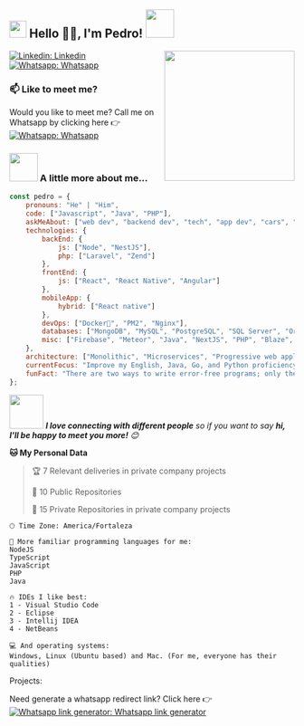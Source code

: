 <h2><img src="https://emojis.slackmojis.com/emojis/images/1531849430/4246/blob-sunglasses.gif?1531849430" width="30"/> Hello 🙏🏻, I'm Pedro! <img src="https://media.giphy.com/media/WUlplcMpOCEmTGBtBW/giphy.gif" width="50"> </h2>
<img align='right' src="https://media.giphy.com/media/M9gbBd9nbDrOTu1Mqx/giphy.gif" width="230">


[![Linkedin: Linkedin](https://img.shields.io/badge/-Linkedin-blue?style=flat-square&logo=Linkedin&logoColor=white&link=https://www.linkedin.com/in/pedroinbezerra/)](https://www.linkedin.com/in/pedroinbezerra/)
[![Whatsapp: Whatsapp](https://img.shields.io/badge/-Whatsapp-128C7E?style=flat-square&logo=Whatsapp&logoColor=white&link=https://api.whatsapp.com/send?phone=5585986701595)](https://api.whatsapp.com/send?phone=5585986701595)
### 📫 Like to meet me?


Would you like to meet me? Call me on Whatsapp by clicking here 👉
[![Whatsapp: Whatsapp](https://img.shields.io/badge/-Whatsapp-128C7E?style=flat-square&logo=Whatsapp&logoColor=white&link=https://api.whatsapp.com/send?phone=5585986701595)](https://api.whatsapp.com/send?phone=5585986701595)


### <img src="https://media.giphy.com/media/VgCDAzcKvsR6OM0uWg/giphy.gif" width="50"> A little more about me...  

```javascript
const pedro = {
    pronouns: "He" | "Him",
    code: ["Javascript", "Java", "PHP"],
    askMeAbout: ["web dev", "backend dev", "tech", "app dev", "cars", "games"],
    technologies: {
        backEnd: {
            js: ["Node", "NestJS"],
            php: ["Laravel", "Zend"]
        },
        frontEnd: {
            js: ["React", "React Native", "Angular"]
        },
        mobileApp: {
            hybrid: ["React native"]
        },
        devOps: ["Docker🐳", "PM2", "Nginx"],
        databases: ["MongoDB", "MySQL", "PostgreSQL", "SQL Server", "OracleDB"],
        misc: ["Firebase", "Meteor", "Java", "NextJS", "PHP", "Blaze", "Blade"]
    },
    architecture: ["Monolithic", "Microservices", "Progressive web applications", "Single page applications"],
    currentFocus: "Improve my English, Java, Go, and Python proficiency",
    funFact: "There are two ways to write error-free programs; only the third one works"
};
```

<img src="https://media.giphy.com/media/LnQjpWaON8nhr21vNW/giphy.gif" width="60"> <em><b>I love connecting with different people</b> so if you want to say <b>hi, I'll be happy to meet you more!</b> 😊</em>

**🐱 My Personal Data** 
 > 
> 🏆 7 Relevant deliveries in private company projects
 > 
> 📜 10 Public Repositories
 > 
> 🔑 15 Private Repositories in private company projects
 >
> 
```text
🕑︎ Time Zone: America/Fortaleza

💬 More familiar programming languages for me: 
NodeJS
TypeScript
JavaScript
PHP
Java

🔥 IDEs I like best: 
1 - Visual Studio Code
2 - Eclipse
3 - Intellij IDEA
4 - NetBeans

💻 And operating systems:
Windows, Linux (Ubuntu based) and Mac. (For me, everyone has their qualities)
```


Projects:

Need generate a whatsapp redirect link? Click here 👉
[![Whatsapp link generator: Whatsapp link generator](https://img.shields.io/badge/-Whatsapp_link_generator-128C7E?style=flat-square&logo=Whatsapp&logoColor=white&link=https://www.whats.pbdev.com.br/)](https://www.whats.pbdev.com.br/)
